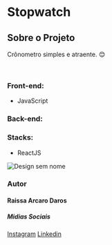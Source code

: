 # Stopwatch
<h2>Sobre o Projeto</h2>
<p>Crônometro simples e atraente. 😊</p>

<br />
<h3>Front-end:</h3>
<ul>
  <li>JavaScript</li>
</ul>
<h3>Back-end:</h3>
<h3>Stacks:</h3>
<ul>
  <li>ReactJS</li>
</ul>

![Design sem nome](https://user-images.githubusercontent.com/82960240/138768983-15bc7a2f-35c4-43c2-b404-285835a3d24a.gif)


<h3>Autor</h3>
<h4>Raissa Arcaro Daros</h4>

<h5>Midias Sociais</h5>
<a href="https://www.instagram.com/raissa_dev/">Instagram</a>
<a href="https://www.linkedin.com/in/raissa-dev-69986a214/">Linkedin</a>
